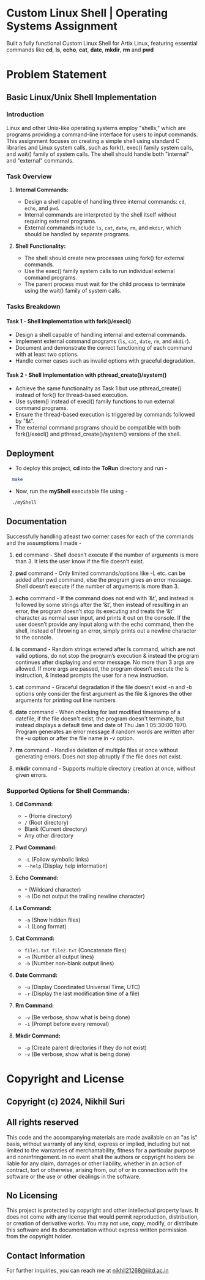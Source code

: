 
# Custom Linux Shell | Operating Systems Assignment

Built a fully functional Custom Linux Shell for Artix Linux, featuring essential commands like **cd**, **ls**, **echo**, **cat**, **date**, **mkdir**, **rm** and **pwd** 

# Problem Statement

## Basic Linux/Unix Shell Implementation

### Introduction

Linux and other Unix-like operating systems employ "shells," which are programs providing a command-line interface for users to input commands. This assignment focuses on creating a simple shell using standard C libraries and Linux system calls, such as fork(), exec() family system calls, and wait() family of system calls. The shell should handle both "internal" and "external" commands.

### Task Overview

1. **Internal Commands:**
   - Design a shell capable of handling three internal commands: `cd`, `echo`, and `pwd`.
   - Internal commands are interpreted by the shell itself without requiring external programs.
   - External commands include `ls`, `cat`, `date`, `rm`, and `mkdir`, which should be handled by separate programs.

2. **Shell Functionality:**
   - The shell should create new processes using fork() for external commands.
   - Use the exec() family system calls to run individual external command programs.
   - The parent process must wait for the child process to terminate using the wait() family of system calls.

### Tasks Breakdown

#### Task 1 - Shell Implementation with fork()/execl()
   - Design a shell capable of handling internal and external commands.
   - Implement external command programs (`ls`, `cat`, `date`, `rm`, and `mkdir`).
   - Document and demonstrate the correct functioning of each command with at least two options.
   - Handle corner cases such as invalid options with graceful degradation.

#### Task 2 - Shell Implementation with pthread_create()/system()
   - Achieve the same functionality as Task 1 but use pthread_create() instead of fork() for thread-based execution.
   - Use system() instead of execl() family functions to run external command programs.
   - Ensure the thread-based execution is triggered by commands followed by "&t".
   - The external command programs should be compatible with both fork()/execl() and pthread_create()/system() versions of the shell.


## Deployment

* To deploy this project, **cd** into the **ToRun** directory and run -
```bash
  make
```
* Now, run the **myShell** executable file using -
```bash
  ./myShell
```


## Documentation

Successfully handling atleast two corner cases for each of the commands and the assumptions I made -

1) **cd** command - 
Shell doesn’t execute if the number of arguments is more than 3.
It lets the user know if the file doesn’t exist.

2) **pwd** command - 
Only limited commands/options like -L etc. can be added after pwd command,  else the program gives an error message. Shell doesn’t execute if the number of arguments is more than 3.

3) **echo** command - 
If the command does not end with ‘&t’, and instead is followed by some strings after the ‘&t’, then instead of resulting in an error, the program doesn't stop its executing and treats the ‘&t’ character as normal user input, and prints it out on the console.
If the user doesn’t provide any input along with the echo command, then the shell, instead of throwing an error, simply prints out a newline character to the console.

4) **ls** command - 
Random strings entered after ls command, which are not valid options, do not stop the program’s execution & instead the program continues after displaying and error message.
No more than 3 args are allowed. If more args are passed, the program doesn’t execute the ls instruction, & instead prompts the user for a new instruction.

5) **cat** command - 
Graceful degradation if the file doesn't exist
-n and -b options only consider the first argument as the file & ignores the other arguments for printing out line numbers

6) **date** command - 
When checking for last modified timestamp of a datefile, if the file doesn't exist, the program doesn't terminate, but instead displays a default time and date of Thu Jan  1 05:30:00 1970.
Program generates an error message if random words are written after the -u option or after the file name in -v option.

7) **rm** command -
Handles deletion of multiple files at once without generating errors. Does not stop abruptly if the file does not exist.

8) **mkdir** command -
Supports multiple directory creation at once, without given errors.




### Supported Options for Shell Commands:

1. **Cd Command:**
   - `~` (Home directory)
   - `/` (Root directory)
   - Blank (Current directory)
   - Any other directory

2. **Pwd Command:**
   - `-L` (Follow symbolic links)
   - `--help` (Display help information)

3. **Echo Command:**
   - `*` (Wildcard character)
   - `-n` (Do not output the trailing newline character)

4. **Ls Command:**
   - `-a` (Show hidden files)
   - `-l` (Long format)

5. **Cat Command:**
   - `file1.txt file2.txt` (Concatenate files)
   - `-n` (Number all output lines)
   - `-b` (Number non-blank output lines)

6. **Date Command:**
   - `-u` (Display Coordinated Universal Time, UTC)
   - `-r` (Display the last modification time of a file)

7. **Rm Command:**
   - `-v` (Be verbose, show what is being done)
   - `-i` (Prompt before every removal)

8. **Mkdir Command:**
   - `-p` (Create parent directories if they do not exist)
   - `-v` (Be verbose, show what is being done)

# Copyright and License

## Copyright (c) 2024, Nikhil Suri

## All rights reserved

This code and the accompanying materials are made available on an "as is" basis, without warranty of any kind, express or implied, including but not limited to the warranties of merchantability, fitness for a particular purpose and noninfringement. In no event shall the authors or copyright holders be liable for any claim, damages or other liability, whether in an action of contract, tort or otherwise, arising from, out of or in connection with the software or the use or other dealings in the software.

## No Licensing
This project is protected by copyright and other intellectual property laws. It does not come with any license that would permit reproduction, distribution, or creation of derivative works. You may not use, copy, modify, or distribute this software and its documentation without express written permission from the copyright holder.

## Contact Information
For further inquiries, you can reach me at nikhil21268@iiitd.ac.in
